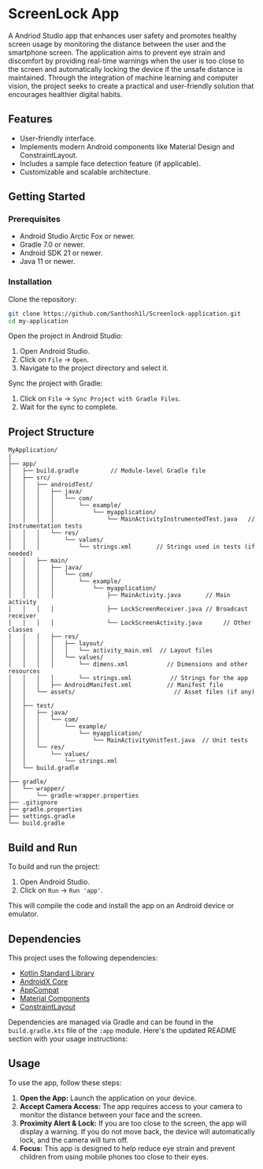 # ScreenLock App


A Andriod Studio app that enhances user safety and promotes healthy screen usage by monitoring the distance between the user and the smartphone screen. The application aims to prevent eye strain and discomfort by providing real-time warnings when the user is too close to the screen and automatically locking the device if the unsafe distance is maintained. Through the integration of machine learning and computer vision, the project seeks to create a practical and user-friendly solution that encourages healthier digital habits.
## Features

- User-friendly interface.
- Implements modern Android components like Material Design and ConstraintLayout.
- Includes a sample face detection feature (if applicable).
- Customizable and scalable architecture.

## Getting Started

### Prerequisites

- Android Studio Arctic Fox or newer.
- Gradle 7.0 or newer.
- Android SDK 21 or newer.
- Java 11 or newer.

### Installation

Clone the repository:

```bash
git clone https://github.com/Santhosh1l/Screenlock-application.git
cd my-application
```

Open the project in Android Studio:

1. Open Android Studio.
2. Click on `File` -> `Open`.
3. Navigate to the project directory and select it.

Sync the project with Gradle:

1. Click on `File` -> `Sync Project with Gradle Files`.
2. Wait for the sync to complete.

## Project Structure

```plaintext
MyApplication/
│
├── app/
│   ├── build.gradle         // Module-level Gradle file
│   ├── src/
│   │   ├── androidTest/
│   │   │   ├── java/
│   │   │   │   └── com/
│   │   │   │       └── example/
│   │   │   │           └── myapplication/
│   │   │   │               └── MainActivityInstrumentedTest.java   // Instrumentation tests
│   │   │   └── res/
│   │   │       └── values/
│   │   │           └── strings.xml       // Strings used in tests (if needed)
│   │   ├── main/
│   │   │   ├── java/
│   │   │   │   └── com/
│   │   │   │       └── example/
│   │   │   │           └── myapplication/
│   │   │   │               ├── MainActivity.java       // Main activity
│   │   │   │               ├── LockScreenReceiver.java // Broadcast receiver
│   │   │   │               └── LockScreenActivity.java      // Other classes
│   │   │   ├── res/
│   │   │   │   ├── layout/
│   │   │   │   │   └── activity_main.xml  // Layout files
│   │   │   │   └── values/
│   │   │   │       └── dimens.xml           // Dimensions and other resources
│   │   │   │       └── strings.xml           // Strings for the app
│   │   │   ├── AndroidManifest.xml          // Manifest file
│   │   └── assets/                            // Asset files (if any)
│   │
│   ├── test/
│   │   ├── java/
│   │   │   └── com/
│   │   │       └── example/
│   │   │           └── myapplication/
│   │   │               └── MainActivityUnitTest.java  // Unit tests
│   │   └── res/
│   │       └── values/
│   │           └── strings.xml
│   └── build.gradle
│
├── gradle/
│   └── wrapper/
│       └── gradle-wrapper.properties
├── .gitignore
├── gradle.properties
├── settings.gradle
└── build.gradle

```

## Build and Run

To build and run the project:

1. Open Android Studio.
2. Click on `Run` -> `Run 'app'`.

This will compile the code and install the app on an Android device or emulator.

## Dependencies

This project uses the following dependencies:

- [Kotlin Standard Library](https://kotlinlang.org/api/latest/jvm/stdlib/)
- [AndroidX Core](https://developer.android.com/jetpack/androidx/releases/core)
- [AppCompat](https://developer.android.com/jetpack/androidx/releases/appcompat)
- [Material Components](https://material.io/develop/android)
- [ConstraintLayout](https://developer.android.com/reference/androidx/constraintlayout/widget/ConstraintLayout)

Dependencies are managed via Gradle and can be found in the `build.gradle.kts` file of the `:app` module.
Here's the updated README section with your usage instructions:


## Usage

To use the app, follow these steps:

1. **Open the App:** Launch the application on your device.
2. **Accept Camera Access:** The app requires access to your camera to monitor the distance between your face and the screen.
3. **Proximity Alert & Lock:** If you are too close to the screen, the app will display a warning. If you do not move back, the device will automatically lock, and the camera will turn off.
4. **Focus:** This app is designed to help reduce eye strain and prevent children from using mobile phones too close to their eyes.

